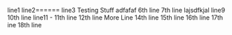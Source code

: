 line1
line2======
line3
Testing Stuff
adfafaf
6th line
7th line
lajsdfkjal
line9
10th line
line11 - 11th line
12th line
More Line
14th line
15th line
16th line
17th ine
18th line
